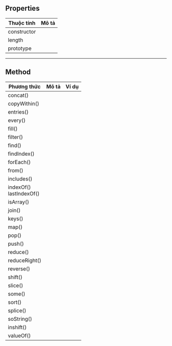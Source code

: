 ## 

## Properties

| Thuộc tính  | Mô tả |
| ----------- | ----- |
| constructor |       |
| length      |       |
| prototype   |       |

---

## Method

| Phương thức                | Mô tả | Ví dụ |
| -------------------------- | ----- | ----- |
| concat()                   |       |       |
| copyWithin()               |       |       |
| entries()                  |       |       |
| every()                    |       |       |
| fill()                     |       |       |
| filter()                   |       |       |
| find()                     |       |       |
| findIndex()                |       |       |
| forEach()                  |       |       |
| from()                     |       |       |
| includes()                 |       |       |
| indexOf()<br>lastIndexOf() |       |       |
| isArray()                  |       |       |
| join()                     |       |       |
| keys()                     |       |       |
| map()                      |       |       |
| pop()                      |       |       |
| push()                     |       |       |
| reduce()                   |       |       |
| reduceRight()              |       |       |
| reverse()                  |       |       |
| shift()                    |       |       |
| slice()                    |       |       |
| some()                     |       |       |
| sort()                     |       |       |
| splice()                   |       |       |
| soString()                 |       |       |
| inshift()                  |       |       |
| valueOf()                  |       |       |
